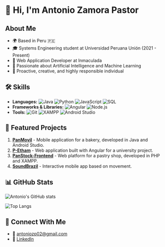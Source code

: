 # 👋 Hi, I'm Antonio Zamora Pastor

## About Me

- 🌍 Based in Peru 🇵🇪
- 🎓 Systems Engineering student at Universidad Peruana Unión (2021 - Present)
- 💼 Web Application Developer at Inmaculada
- 🤖 Passionate about Artificial Intelligence and Machine Learning
- 🚀 Proactive, creative, and highly responsible individual

## 🛠️ Skills

- **Languages:** ![Java](https://img.shields.io/badge/Java-ED8B00?style=for-the-badge&logo=openjdk&logoColor=white) ![Python](https://img.shields.io/badge/Python-3776AB?style=for-the-badge&logo=python&logoColor=white) ![JavaScript](https://img.shields.io/badge/JavaScript-F7DF1E?style=for-the-badge&logo=javascript&logoColor=black) ![SQL](https://img.shields.io/badge/SQL-4479A1?style=for-the-badge&logo=postgresql&logoColor=white)
- **Frameworks & Libraries:** ![Angular](https://img.shields.io/badge/Angular-DD0031?style=for-the-badge&logo=angular&logoColor=white) ![Node.js](https://img.shields.io/badge/Node.js-43853D?style=for-the-badge&logo=node.js&logoColor=white)
- **Tools:** ![Git](https://img.shields.io/badge/Git-F05032?style=for-the-badge&logo=git&logoColor=white) ![XAMPP](https://img.shields.io/badge/XAMPP-FB7A24?style=for-the-badge&logo=xampp&logoColor=white) ![Android Studio](https://img.shields.io/badge/Android_Studio-22C55E?style=for-the-badge&logo=android-studio&logoColor=white)

## 📂 Featured Projects

1. **[PanMovil](https://github.com/antoniozamora2002/PanMovil)** - Mobile application for a bakery, developed in Java and Android Studio.
2. **[P-Etham](https://github.com/antoniozamora2002/P-Etham)** - Web application built with Angular for a university project.
3. **[PanStock-Frontend](https://github.com/MarcoRC12/PanStock-Frontend)** - Web platform for a pastry shop, developed in PHP and XAMPP.
4. **[SoundBrazil](https://github.com/antoniozamora2002/SoundBrazil)** - Interactive mobile app based on movement.

## 📊 GitHub Stats

![Antonio's GitHub stats](https://github-readme-stats.vercel.app/api?username=antoniozamora2002&show_icons=true&theme=radical)

![Top Langs](https://github-readme-stats.vercel.app/api/top-langs/?username=antoniozamora2002&layout=compact&theme=radical)

## 🔗 Connect With Me

- 📧 [antoniozp02@gmail.com](mailto:antoniozp02@gmail.com)
- 💼 [LinkedIn](https://linkedin.com/in/antonio-zamora-pastor-9a25182a8)
